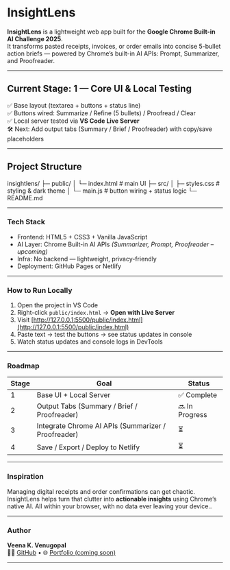 # InsightLens

**InsightLens** is a lightweight web app built for the **Google Chrome Built-in AI Challenge 2025**.  
It transforms pasted receipts, invoices, or order emails into concise 5-bullet action briefs — powered by Chrome’s built-in AI APIs: Prompt, Summarizer, and Proofreader.

---

## Current Stage: 1 — Core UI & Local Testing
✅ Base layout (textarea + buttons + status line)  
✅ Buttons wired: Summarize / Refine (5 bullets) / Proofread / Clear  
✅ Local server tested via **VS Code Live Server**  
🛠️ Next: Add output tabs (Summary / Brief / Proofreader) with copy/save placeholders  

---

## Project Structure

insightlens/
├─ public/
│  └─ index.html          # main UI
├─ src/
│  ├─ styles.css          # styling & dark theme
│  └─ main.js             # button wiring + status logic
└─ README.md

---

### Tech Stack
- Frontend: HTML5 + CSS3 + Vanilla JavaScript  
- AI Layer: Chrome Built-in AI APIs *(Summarizer, Prompt, Proofreader – upcoming)*  
- Infra: No backend — lightweight, privacy-friendly  
- Deployment: GitHub Pages or Netlify  

---

### How to Run Locally
1. Open the project in VS Code  
2. Right-click `public/index.html` → **Open with Live Server**  
3. Visit [http://127.0.0.1:5500/public/index.html](http://127.0.0.1:5500/public/index.html)  
4. Paste text → test the buttons → see status updates in console
5. Watch status updates and console logs in DevTools

---

### Roadmap
| Stage | Goal | Status |
|-------|------|--------|
| 1 | Base UI + Local Server | ✅ Complete |
| 2 | Output Tabs (Summary / Brief / Proofreader) | 🔜 In Progress |
| 3 | Integrate Chrome AI APIs (Summarizer / Proofreader) | ⏳ |
| 4 | Save / Export / Deploy to Netlify | ⏳ |

---

### Inspiration
Managing digital receipts and order confirmations can get chaotic.  
InsightLens helps turn that clutter into **actionable insights** using Chrome’s native AI.
All within your browser, with no data ever leaving your device..

---

### Author
**Veena K. Venugopal**  
👩‍💻 [GitHub](https://github.com/Veena-K-Venugopal) • 🌐 [Portfolio (coming soon)](#)

---

